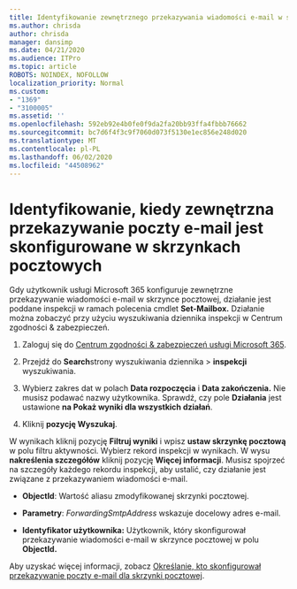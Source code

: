 ```yaml
---
title: Identyfikowanie zewnętrznego przekazywania wiadomości e-mail w skrzynkach pocztowych w dziennikach inspekcji
ms.author: chrisda
author: chrisda
manager: dansimp
ms.date: 04/21/2020
ms.audience: ITPro
ms.topic: article
ROBOTS: NOINDEX, NOFOLLOW
localization_priority: Normal
ms.custom:
- "1369"
- "3100005"
ms.assetid: ''
ms.openlocfilehash: 592eb92e4b0fe0f9da2fa20bb93ffa4fbbb76662
ms.sourcegitcommit: bc7d6f4f3c9f7060d073f5130e1ec856e248d020
ms.translationtype: MT
ms.contentlocale: pl-PL
ms.lasthandoff: 06/02/2020
ms.locfileid: "44508962"
---
```

# <a name="identify-when-external-email-forwarding-is-configured-on-mailboxes"></a>Identyfikowanie, kiedy zewnętrzna przekazywanie poczty e-mail jest skonfigurowane w skrzynkach pocztowych

Gdy użytkownik usługi Microsoft 365 konfiguruje zewnętrzne przekazywanie wiadomości e-mail w skrzynce pocztowej, działanie jest poddane inspekcji w ramach polecenia cmdlet **Set-Mailbox.** Działanie można zobaczyć przy użyciu wyszukiwania dziennika inspekcji w Centrum zgodności & zabezpieczeń.

1. Zaloguj się do [Centrum zgodności & zabezpieczeń usługi Microsoft 365](https://protection.office.com/).

2. Przejdź do **Search**strony wyszukiwania dziennika  >  **inspekcji** wyszukiwania.

3. Wybierz zakres dat w polach **Data rozpoczęcia** i **Data zakończenia.** Nie musisz podawać nazwy użytkownika. Sprawdź, czy pole **Działania** jest ustawione **na Pokaż wyniki dla wszystkich działań**.

4. Kliknij **pozycję Wyszukaj**.

W wynikach kliknij pozycję **Filtruj wyniki** i wpisz **ustaw skrzynkę pocztową** w polu filtru aktywności. Wybierz rekord inspekcji w wynikach. W wysu **nakreślenia szczegółów** kliknij pozycję **Więcej informacji**. Musisz spojrzeć na szczegóły każdego rekordu inspekcji, aby ustalić, czy działanie jest związane z przekazywaniem wiadomości e-mail.

- **ObjectId**: Wartość aliasu zmodyfikowanej skrzynki pocztowej.

- **Parametry**: _ForwardingSmtpAddress_ wskazuje docelowy adres e-mail.

- **Identyfikator użytkownika:** Użytkownik, który skonfigurował przekazywanie wiadomości e-mail w skrzynce pocztowej w polu **ObjectId.**

Aby uzyskać więcej informacji, zobacz [Określanie, kto skonfigurował przekazywanie poczty e-mail dla skrzynki pocztowej](https://docs.microsoft.com/microsoft-365/compliance/auditing-troubleshooting-scenarios#determine-who-set-up-email-forwarding-for-a-mailbox).
